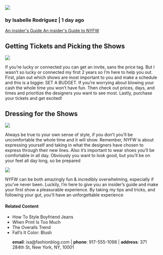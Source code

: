 <!DOCTYPE html>
<html>
  <head>
    <body>
      <a href="#contact"><img src="https://content.codecademy.com/courses/learn-html/elements-and-structure/profile.jpg"></a>
      <h3>by Isabelle Rodriguez | 1 day ago</h3>
      <a href="https://en.wikipedia.org/wiki/New_York_Fashion_Week" target="_blank">An insider's Guide An insider's Guide to NYFW </a> 
      <h2>Getting Tickets and Picking the Shows</h2>
      <img src="https://content.codecademy.com/courses/learn-html/elements-and-structure/image-one.jpeg">
      <p>If you’re lucky or connected you can get an invite, sans the price tag. 
      But I wasn’t so lucky or connected my first 2 years so I’m here to help you out. 
      First, plan out which shows are most important to you and make a schedule and this is a biggie: SET A BUDGET. 
      If you’re worrying about blowing your cash the whole time you won’t have fun. 
      Then check out prices, days, and times and prioritize the designers you want to see most. Lastly, purchase your tickets and get excited!</p>
      <h2>Dressing for the Shows</h2>
      <img src="https://content.codecademy.com/courses/learn-html/elements-and-structure/image-two.jpeg">
      <p>Always be true to your own sense of style, if you don’t you’ll be uncomfortable the whole time and it will show. 
      Remember, NYFW is about expressing yourself and taking in what the designers have chosen to express through their new lines. 
      Also it’s important to wear shoes you’ll be comfortable in all day. 
      Obviously you want to look good, but you’ll be on your feet all day long, so be prepared</p>
      <img src="https://content.codecademy.com/courses/learn-html/elements-and-structure/image-three.jpeg">
      <p>NYFW can be both amazingly fun & incredibly overwhelming, especially if you’ve never been. Luckily, 
      I’m here to give you an insider’s guide and make your first show a pleasurable experience. 
      By taking my tips and tricks, and following your gut, you’ll have an unforgettable experience</p>
      <h4>Related Content</h4>
      <ul>
        <li>How To Style Boyfriend Jeans</li>
        <li>When Print Is Too Much</li>
        <li>The Overalls Trend</li>
        <li>Fall’s It Color: Blush</li>
        <div id='contact'>
          <p><strong>email</strong>: isa@fashionblog.com | 
            <strong>phone</strong>: 917-555-1098 |
            <strong>address</strong>: 371 284th St, 
            New York, NY, 10001</p>
        </div>
      </ul>
    </body>
  </head>
</html>
